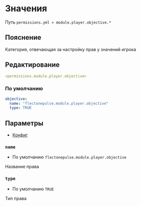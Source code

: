 # Значения
Путь `permissions.yml > module.player.objective.*`

## Пояснение
Категория, отвечающая за настройку прав у значений игрока

## Редактирование
```yaml
<permissions.module.player.objective>
```

### По умолчанию
```yaml
objective:
  name: "flectonepulse.module.player.objective"
  type: TRUE
```

## Параметры

- [Конфиг](/en/config/module/player/objective/)

### `name`
- По умолчанию `flectonepulse.module.player.objective`

Название права

### `type`
- По умолчанию `TRUE`

Тип права

<!--@include: @/en/parts/permission.md-->

